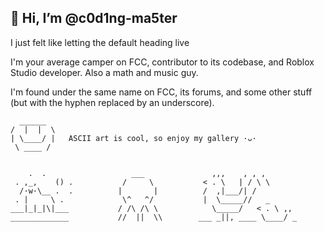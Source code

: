 ## 👋 Hi, I’m @c0d1ng-ma5ter

I just felt like letting the default heading live

I'm your average camper on FCC, contributor to its codebase, and Roblox Studio developer. Also a math and music guy.

I'm found under the same name on FCC, its forums, and some other stuff (but with the hyphen replaced by an underscore).

```
  ______
/  |  |  \
| \____/ |   ASCII art is cool, so enjoy my gallery ·ᴗ·
 \ ____ /


    .  .                   ___               ,,,    , , ,
 . ,_,    () .           /     \           < . \   | / \ \
  /·w·\__ .  .          |       |          /  ,|___/| /     
 . |     \ .             \^   ^/           |  \_____//   _
___|_|_|\|___           / /\ /\ \            \_____/   < . \ ,,
_____________           //  ||  \\        ___ _||, ____ \____/ _

```


<!---
c0d1ng-ma5ter/c0d1ng-ma5ter is a ✨ special ✨ repository because its `README.md` (this file) appears on your GitHub profile.
You can click the Preview link to take a look at your changes.
--->
